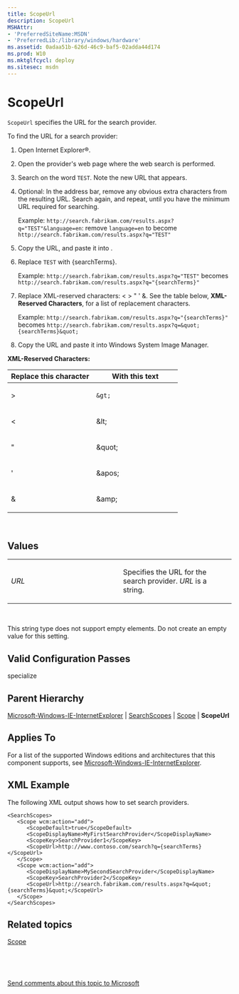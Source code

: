 ```yaml
---
title: ScopeUrl
description: ScopeUrl
MSHAttr:
- 'PreferredSiteName:MSDN'
- 'PreferredLib:/library/windows/hardware'
ms.assetid: 0adaa51b-626d-46c9-baf5-02adda44d174
ms.prod: W10
ms.mktglfcycl: deploy
ms.sitesec: msdn
---
```


# ScopeUrl


`ScopeUrl` specifies the URL for the search provider.

To find the URL for a search provider:

1.  Open Internet Explorer®.

2.  Open the provider's web page where the web search is performed.

3.  Search on the word `TEST`. Note the new URL that appears.

4.  Optional: In the address bar, remove any obvious extra characters from the resulting URL. Search again, and repeat, until you have the minimum URL required for searching.

    Example: `http://search.fabrikam.com/results.aspx?q="TEST"&language=en`: remove `language=en` to become `http://search.fabrikam.com/results.aspx?q="TEST"`

5.  Copy the URL, and paste it into .

6.  Replace `TEST` with {searchTerms}.

    Example: `http://search.fabrikam.com/results.aspx?q="TEST"` becomes `http://search.fabrikam.com/results.aspx?q="{searchTerms}"`

7.  Replace XML-reserved characters: &lt; &gt; " ' &. See the table below, **XML-Reserved Characters**, for a list of replacement characters.

    Example: `http://search.fabrikam.com/results.aspx?q="{searchTerms}"` becomes `http://search.fabrikam.com/results.aspx?q=&quot;{searchTerms}&quot;`

8.  Copy the URL and paste it into Windows System Image Manager.

**XML-Reserved Characters:**

<table>
<colgroup>
<col width="50%" />
<col width="50%" />
</colgroup>
<thead>
<tr class="header">
<th>Replace this character</th>
<th>With this text</th>
</tr>
</thead>
<tbody>
<tr class="odd">
<td><p>&gt;</p></td>
<td><p><code>&amp;gt;</code></p></td>
</tr>
<tr class="even">
<td><p>&lt;</p></td>
<td><p>&amp;lt;</p></td>
</tr>
<tr class="odd">
<td><p>&quot;</p></td>
<td><p>&amp;quot;</p></td>
</tr>
<tr class="even">
<td><p>'</p></td>
<td><p>&amp;apos;</p></td>
</tr>
<tr class="odd">
<td><p>&amp;</p></td>
<td><p>&amp;amp;</p></td>
</tr>
</tbody>
</table>

 

## Values


<table>
<colgroup>
<col width="50%" />
<col width="50%" />
</colgroup>
<tbody>
<tr class="odd">
<td><p><em>URL</em></p></td>
<td><p>Specifies the URL for the search provider. <em>URL</em> is a string.</p></td>
</tr>
</tbody>
</table>

 

This string type does not support empty elements. Do not create an empty value for this setting.

## Valid Configuration Passes


specialize

## Parent Hierarchy


[Microsoft-Windows-IE-InternetExplorer](microsoft-windows-ie-internetexplorer.md) | [SearchScopes](microsoft-windows-ie-internetexplorersearchscopes.md) | [Scope](microsoft-windows-ie-internetexplorersearchscopesscope.md) | **ScopeUrl**

## Applies To


For a list of the supported Windows editions and architectures that this component supports, see [Microsoft-Windows-IE-InternetExplorer](microsoft-windows-ie-internetexplorer.md).

## XML Example


The following XML output shows how to set search providers.

``` syntax
<SearchScopes>
   <Scope wcm:action="add">
      <ScopeDefault>true</ScopeDefault>
      <ScopeDisplayName>MyFirstSearchProvider</ScopeDisplayName>
      <ScopeKey>SearchProvider1</ScopeKey>
      <ScopeUrl>http://www.contoso.com/search?q={searchTerms}</ScopeUrl>
   </Scope>
   <Scope wcm:action="add">
      <ScopeDisplayName>MySecondSearchProvider</ScopeDisplayName>
      <ScopeKey>SearchProvider2</ScopeKey>
      <ScopeUrl>http://search.fabrikam.com/results.aspx?q=&quot;{searchTerms}&quot;</ScopeUrl>
   </Scope>
</SearchScopes>
```

## Related topics


[Scope](microsoft-windows-ie-internetexplorersearchscopesscope.md)

 

 

[Send comments about this topic to Microsoft](mailto:wsddocfb@microsoft.com?subject=Documentation%20feedback%20%5Bp_unattend\p_unattend%5D:%20ScopeUrl%20%20RELEASE:%20%2810/3/2016%29&body=%0A%0APRIVACY%20STATEMENT%0A%0AWe%20use%20your%20feedback%20to%20improve%20the%20documentation.%20We%20don't%20use%20your%20email%20address%20for%20any%20other%20purpose,%20and%20we'll%20remove%20your%20email%20address%20from%20our%20system%20after%20the%20issue%20that%20you're%20reporting%20is%20fixed.%20While%20we're%20working%20to%20fix%20this%20issue,%20we%20might%20send%20you%20an%20email%20message%20to%20ask%20for%20more%20info.%20Later,%20we%20might%20also%20send%20you%20an%20email%20message%20to%20let%20you%20know%20that%20we've%20addressed%20your%20feedback.%0A%0AFor%20more%20info%20about%20Microsoft's%20privacy%20policy,%20see%20http://privacy.microsoft.com/default.aspx. "Send comments about this topic to Microsoft")





